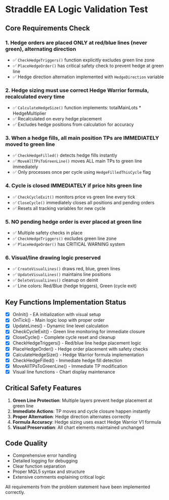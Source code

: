 # Straddle EA Logic Validation Test

## Core Requirements Check

### 1. Hedge orders are placed ONLY at red/blue lines (never green), alternating direction
- ✅ `CheckHedgeTriggers()` function explicitly excludes green line zone
- ✅ `PlaceHedgeOrder()` has critical safety check to prevent hedge at green line
- ✅ Hedge direction alternation implemented with `HedgeDirection` variable

### 2. Hedge sizing must use correct Hedge Warrior formula, recalculated every time
- ✅ `CalculateHedgeSize()` function implements: totalMainLots * HedgeMultiplier
- ✅ Recalculated on every hedge placement
- ✅ Excludes hedge positions from calculation for accuracy

### 3. When a hedge fills, all main position TPs are IMMEDIATELY moved to green line
- ✅ `CheckHedgeFilled()` detects hedge fills instantly
- ✅ `MoveAllTPsToGreenLine()` moves ALL main TPs to green line immediately
- ✅ Only processes once per cycle using `HedgeFilledThisCycle` flag

### 4. Cycle is closed IMMEDIATELY if price hits green line
- ✅ `CheckCycleExit()` monitors price vs green line every tick
- ✅ `CloseCycle()` immediately closes all positions and pending orders
- ✅ Resets all tracking variables for new cycle

### 5. NO pending hedge order is ever placed at green line
- ✅ Multiple safety checks in place
- ✅ `CheckHedgeTriggers()` excludes green line zone
- ✅ `PlaceHedgeOrder()` has CRITICAL WARNING system

### 6. Visual/line drawing logic preserved
- ✅ `CreateVisualLines()` draws red, blue, green lines
- ✅ `UpdateVisualLines()` maintains line positions
- ✅ `DeleteVisualLines()` cleanup on deinit
- ✅ Line colors: Red/Blue (hedge triggers), Green (cycle exit)

## Key Functions Implementation Status

- [x] OnInit() - EA initialization with visual setup
- [x] OnTick() - Main logic loop with proper order
- [x] UpdateLines() - Dynamic line level calculation
- [x] CheckCycleExit() - Green line monitoring for immediate closure
- [x] CloseCycle() - Complete cycle reset and cleanup
- [x] CheckHedgeTriggers() - Red/blue line hedge placement logic
- [x] PlaceHedgeOrder() - Hedge order placement with safety checks
- [x] CalculateHedgeSize() - Hedge Warrior formula implementation
- [x] CheckHedgeFilled() - Immediate hedge fill detection
- [x] MoveAllTPsToGreenLine() - Immediate TP modification
- [x] Visual line functions - Chart display maintenance

## Critical Safety Features

1. **Green Line Protection**: Multiple layers prevent hedge placement at green line
2. **Immediate Actions**: TP moves and cycle closure happen instantly
3. **Proper Alternation**: Hedge direction alternates correctly
4. **Formula Accuracy**: Hedge sizing uses exact Hedge Warrior V1 formula
5. **Visual Preservation**: All chart elements maintained unchanged

## Code Quality

- Comprehensive error handling
- Detailed logging for debugging
- Clear function separation
- Proper MQL5 syntax and structure
- Extensive comments explaining critical logic

All requirements from the problem statement have been implemented correctly.